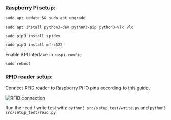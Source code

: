 ### Raspberry Pi setup:

`sudo apt update && sudo apt upgrade`

`sudo apt install python3-dev python3-pip python3-vlc vlc`

`sudo pip3 install spidev`

`sudo pip3 install mfrc522`

Enable SPI Interface in `raspi-config`

`sudo reboot`


### RFID reader setup:

Connect RFID reader to Raspberry Pi IO pins according to [this guide](https://pimylifeup.com/raspberry-pi-rfid-rc522/).

![RFID connection](https://cdn-images-1.medium.com/v2/resize:fit:1600/1*V7jGDYS_9IL1r24QZyzj6g.jpeg)

Run the read / write test with:
`python3 src/setup_test/write.py` and `python3 src/setup_test/read.py`